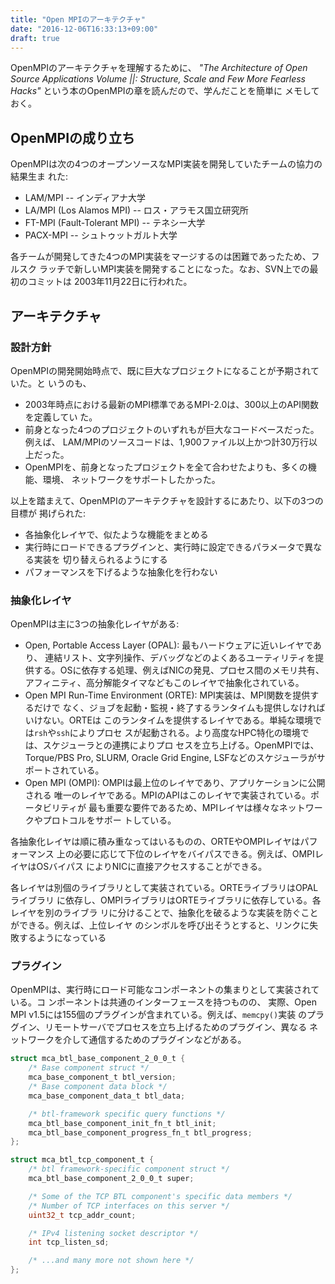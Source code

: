 ```yaml
---
title: "Open MPIのアーキテクチャ"
date: "2016-12-06T16:33:13+09:00"
draft: true
---
```


OpenMPIのアーキテクチャを理解するために、
_"The Architecture of Open Source Applications Volume ||: Structure, Scale and
Few More Fearless Hacks"_ という本のOpenMPIの章を読んだので、学んだことを簡単に
メモしておく。

<!--more-->

## OpenMPIの成り立ち

OpenMPIは次の4つのオープンソースなMPI実装を開発していたチームの協力の結果生ま
れた:

- LAM/MPI -- インディアナ大学
- LA/MPI (Los Alamos MPI) -- ロス・アラモス国立研究所
- FT-MPI (Fault-Tolerant MPI) -- テネシー大学
- PACX-MPI -- シュトゥットガルト大学

各チームが開発してきた4つのMPI実装をマージするのは困難であったため、フルスク
ラッチで新しいMPI実装を開発することになった。なお、SVN上での最初のコミットは
2003年11月22日に行われた。

## アーキテクチャ

### 設計方針

OpenMPIの開発開始時点で、既に巨大なプロジェクトになることが予期されていた。と
いうのも、

- 2003年時点における最新のMPI標準であるMPI-2.0は、300以上のAPI関数を定義してい
  た。
- 前身となった4つのプロジェクトのいずれもが巨大なコードベースだった。例えば、
  LAM/MPIのソースコードは、1,900ファイル以上かつ計30万行以上だった。
- OpenMPIを、前身となったプロジェクトを全て合わせたよりも、多くの機能、環境、
  ネットワークをサポートしたかった。

以上を踏まえて、OpenMPIのアーキテクチャを設計するにあたり、以下の3つの目標が
掲げられた:

- 各抽象化レイヤで、似たような機能をまとめる
- 実行時にロードできるプラグインと、実行時に設定できるパラメータで異なる実装を
  切り替えられるようにする
- パフォーマンスを下げるような抽象化を行わない

### 抽象化レイヤ

OpenMPIは主に3つの抽象化レイヤがある:

- Open, Portable Access Layer (OPAL): 最もハードウェアに近いレイヤであり、
  連結リスト、文字列操作、デバッグなどのよくあるユーティリティを提
  供する。OSに依存する処理、例えばNICの発見、プロセス間のメモリ共有、
  アフィニティ、高分解能タイマなどもこのレイヤで抽象化されている。
- Open MPI Run-Time Environment (ORTE): MPI実装は、MPI関数を提供するだけで
  なく、ジョブを起動・監視・終了するランタイムも提供しなければいけない。ORTEは
  このランタイムを提供するレイヤである。単純な環境では`rsh`や`ssh`によりプロセ
  スが起動される。より高度なHPC特化の環境では、スケジューラとの連携によりプロ
  セスを立ち上げる。OpenMPIでは、Torque/PBS Pro, SLURM, Oracle Grid Engine,
  LSFなどのスケジューラがサポートされている。
- Open MPI (OMPI): OMPIは最上位のレイヤであり、アプリケーションに公開される
  唯一のレイヤである。MPIのAPIはこのレイヤで実装されている。ポータビリティが
  最も重要な要件であるため、MPIレイヤは様々なネットワークやプロトコルをサポー
  トしている。

各抽象化レイヤは順に積み重なってはいるものの、ORTEやOMPIレイヤはパフォーマンス
上の必要に応じて下位のレイヤをバイパスできる。例えば、OMPIレイヤはOSバイパス
によりNICに直接アクセスすることができる。

各レイヤは別個のライブラリとして実装されている。ORTEライブラリはOPALライブラリ
に依存し、OMPIライブラリはORTEライブラリに依存している。各レイヤを別のライブラ
リに分けることで、抽象化を破るような実装を防ぐことができる。例えば、上位レイヤ
のシンボルを呼び出そうとすると、リンクに失敗するようになっている

### プラグイン

OpenMPIは、実行時にロード可能なコンポーネントの集まりとして実装されている。コ
ンポーネントは共通のインターフェースを持つものの、
実際、Open MPI v1.5には155個のプラグインが含まれている。例えば、`memcpy()`実装
のプラグイン、リモートサーバでプロセスを立ち上げるためのプラグイン、異なる
ネットワークを介して通信するためのプラグインなどがある。

```c
struct mca_btl_base_component_2_0_0_t {
    /* Base component struct */
    mca_base_component_t btl_version;
    /* Base component data block */
    mca_base_component_data_t btl_data;

    /* btl-framework specific query functions */
    mca_btl_base_component_init_fn_t btl_init;
    mca_btl_base_component_progress_fn_t btl_progress;
};
```

```c
struct mca_btl_tcp_component_t {
    /* btl framework-specific component struct */
    mca_btl_base_component_2_0_0_t super;

    /* Some of the TCP BTL component's specific data members */
    /* Number of TCP interfaces on this server */
    uint32_t tcp_addr_count;

    /* IPv4 listening socket descriptor */
    int tcp_listen_sd;

    /* ...and many more not shown here */
};
```
